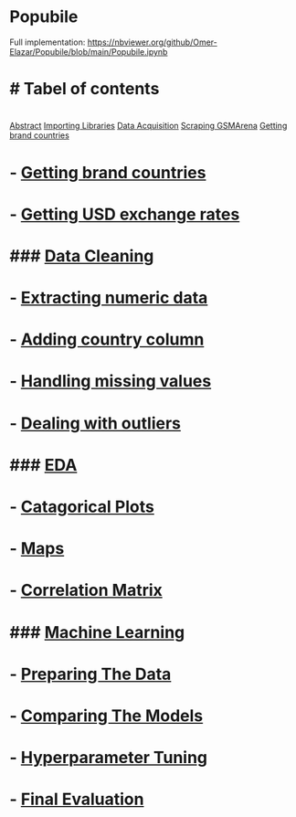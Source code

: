 # Popubile

Full implementation:
https://nbviewer.org/github/Omer-Elazar/Popubile/blob/main/Popubile.ipynb


# # Tabel of contents
# 
<a href="https://nbviewer.org/github/Omer-Elazar/Popubile/blob/main/Popubile.ipynb#abstract">Abstract</a>
<a href="https://nbviewer.org/github/Omer-Elazar/Popubile/blob/main/Popubile.ipynb#ImportingLibraries">Importing Libraries</a>
<a href="https://nbviewer.org/github/Omer-Elazar/Popubile/blob/main/Popubile.ipynb#dataAcquisition">Data Acquisition</a>
<a href="https://nbviewer.org/github/Omer-Elazar/Popubile/blob/main/Popubile.ipynb#ScrapingGSMArena">Scraping GSMArena</a>
<a href="https://nbviewer.org/github/Omer-Elazar/Popubile/blob/main/Popubile.ipynb#Gettingbrandcountries">Getting brand countries</a>
#  - [Getting brand countries](#Gettingbrandcountries)
#  - [Getting USD exchange rates](#GettingUSDexchangerates)
# 
# ### [Data Cleaning](#DataCleaning)
#  - [Extracting numeric data](#Extractingnumericdata)
#  - [Adding country column](#Addingcountrycolumn)
#  - [Handling missing values](#Handlingmissingvalues)
#  - [Dealing with outliers](#Dealingwithoutliers)
#  
# ### [EDA](#Eda)
#  - [Catagorical Plots](#CatagoricalPlots)
#  - [Maps](#Maps)
#  - [Correlation Matrix](#CorrelationMatrix)
# 
# ### [Machine Learning](#MachineLearning)
#  - [Preparing The Data](#PreparingTheData)
#  - [Comparing The Models](#ComparingTheModels)
#  - [Hyperparameter Tuning](#HyperparameterTuning)
#  - [Final Evaluation](#FinalEvaluation)
